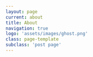 ```yaml
---
layout: page
current: about
title: About
navigation: true
logo: 'assets/images/ghost.png'
class: page-template
subclass: 'post page'
---
```






